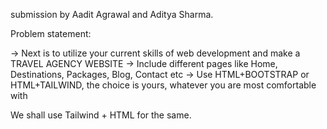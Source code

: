 submission by Aadit Agrawal and Aditya Sharma.

Problem statement:

-> Next is to utilize your current skills of web development and make a TRAVEL AGENCY WEBSITE
-> Include different pages like Home, Destinations, Packages, Blog, Contact etc
-> Use HTML+BOOTSTRAP or HTML+TAILWIND, the choice is yours, whatever you are most comfortable with

We shall use Tailwind + HTML for the same.
